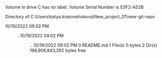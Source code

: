  Volume in drive C has no label.
 Volume Serial Number is E0F2-A52B

 Directory of C:\Users\katya.krasnoshokova\New_project_G1\new-git-repo

10/19/2022  09:02 PM    <DIR>          .
10/19/2022  09:02 PM    <DIR>          ..
10/19/2022  09:02 PM                 0 README.md
               1 File(s)              0 bytes
               2 Dir(s)  198,806,843,392 bytes free
